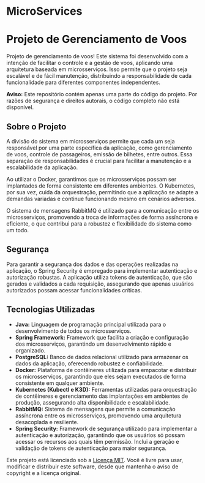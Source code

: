 # MicroServices

<h1>Projeto de Gerenciamento de Voos</h1>

<p>Projeto de gerenciamento de voos! Este sistema foi desenvolvido com a intenção de facilitar o controle e a gestão de voos, aplicando uma arquitetura baseada em microsserviços. Isso permite que o projeto seja escalável e de fácil manutenção, distribuindo a responsabilidade de cada funcionalidade para diferentes componentes independentes.</p>

<p><strong>Aviso:</strong> Este repositório contém apenas uma parte do código do projeto. Por razões de segurança e direitos autorais, o código completo não está disponível.</p>

<h2>Sobre o Projeto</h2>

<p>A divisão do sistema em microsserviços permite que cada um seja responsável por uma parte específica da aplicação, como gerenciamento de voos, controle de passageiros, emissão de bilhetes, entre outros. Essa separação de responsabilidades é crucial para facilitar a manutenção e a escalabilidade da aplicação.</p>

<p>Ao utilizar o Docker, garantimos que os microsserviços possam ser implantados de forma consistente em diferentes ambientes. O Kubernetes, por sua vez, cuida da orquestração, permitindo que a aplicação se adapte a demandas variadas e continue funcionando mesmo em cenários adversos.</p>

<p>O sistema de mensagens RabbitMQ é utilizado para a comunicação entre os microsserviços, promovendo a troca de informações de forma assíncrona e eficiente, o que contribui para a robustez e flexibilidade do sistema como um todo.</p>

<h2>Segurança</h2>

<p>Para garantir a segurança dos dados e das operações realizadas na aplicação, o Spring Security é empregado para implementar autenticação e autorização robustas. A aplicação utiliza tokens de autenticação, que são gerados e validados a cada requisição, assegurando que apenas usuários autorizados possam acessar funcionalidades críticas.</p>

<h2>Tecnologias Utilizadas</h2>

<ul>
    <li><strong>Java:</strong> Linguagem de programação principal utilizada para o desenvolvimento de todos os microsserviços.</li>
    <li><strong>Spring Framework:</strong> Framework que facilita a criação e configuração dos microsserviços, garantindo um desenvolvimento rápido e organizado.</li>
    <li><strong>PostgreSQL:</strong> Banco de dados relacional utilizado para armazenar os dados da aplicação, oferecendo robustez e confiabilidade.</li>
    <li><strong>Docker:</strong> Plataforma de contêineres utilizada para empacotar e distribuir os microsserviços, garantindo que eles sejam executados de forma consistente em qualquer ambiente.</li>
    <li><strong>Kubernetes (Kubectl e K3D):</strong> Ferramentas utilizadas para orquestração de contêineres e gerenciamento das implantações em ambientes de produção, assegurando alta disponibilidade e escalabilidade.</li>
    <li><strong>RabbitMQ:</strong> Sistema de mensagens que permite a comunicação assíncrona entre os microsserviços, promovendo uma arquitetura desacoplada e resiliente.</li>
    <li><strong>Spring Security:</strong> Framework de segurança utilizado para implementar a autenticação e autorização, garantindo que os usuários só possam acessar os recursos aos quais têm permissão. Inclui a geração e validação de tokens de autenticação para maior segurança.</li>
</ul>

<footer>
    <p>Este projeto está licenciado sob a <a href="https://opensource.org/licenses/MIT" target="_blank">Licença MIT</a>. Você é livre para usar, modificar e distribuir este software,         desde que mantenha o aviso de copyright e a licença original.</p>
</footer>

